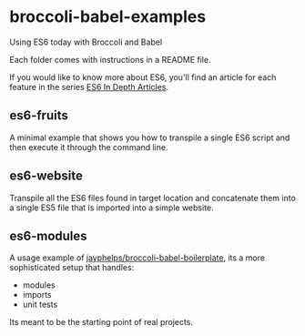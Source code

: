 # broccoli-babel-examples

Using ES6 today with Broccoli and Babel

Each folder comes with instructions in a README file.

If you would like to know more about ES6, you'll find an article for each feature in the series
[ES6 In Depth Articles](https://hacks.mozilla.org/category/es6-in-depth/).

## es6-fruits

A minimal example that shows you how to transpile a single ES6 script and then execute it through the command line.

## es6-website

Transpile all the ES6 files found in target location and concatenate them into a single ES5 file that is imported into a simple website.

## es6-modules

A usage example of [jayphelps/broccoli-babel-boilerplate](https://github.com/jayphelps/broccoli-babel-boilerplate), its a more sophisticated setup that handles:

* modules
* imports
* unit tests

Its meant to be the starting point of real projects.
